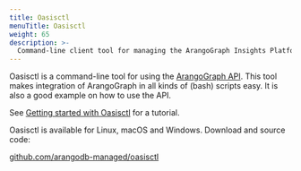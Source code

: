```yaml
---
title: Oasisctl
menuTitle: Oasisctl
weight: 65
description: >-
  Command-line client tool for managing the ArangoGraph Insights Platform
---
```

Oasisctl is a command-line tool for using the [ArangoGraph API](../../develop/http/_index.md).
This tool makes integration of ArangoGraph in all kinds of (bash) scripts easy.
It is also a good example on how to use the API.

See [Getting started with Oasisctl](../arangograph-api/getting-started.md) for a
tutorial.

Oasisctl is available for Linux, macOS and Windows.
Download and source code:

[github.com/arangodb-managed/oasisctl](https://github.com/arangodb-managed/oasisctl/)
